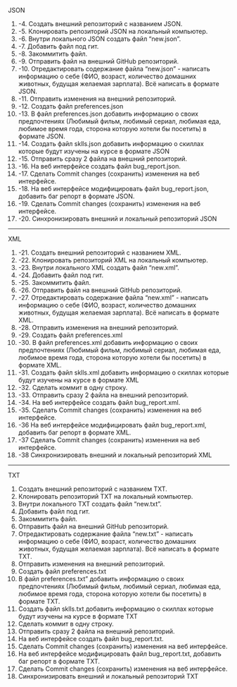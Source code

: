 JSON
 1. -4. Создать внешний репозиторий c названием JSON.
 2. -5. Клонировать репозиторий JSON на локальный компьютер.
 3. -6. Внутри локального JSON создать файл “new.json”.
 4. -7. Добавить файл под гит.
 5. -8. Закоммитить файл.
 6. -9. Отправить файл на внешний GitHub репозиторий.
 7. -10. Отредактировать содержание файла “new.json” - написать информацию о себе (ФИО, возраст, количество домашних животных, будущая желаемая зарплата). Всё написать в формате JSON.
 8. -11. Отправить изменения на внешний репозиторий.
 9. -12. Создать файл preferences.json
 10. -13. В файл preferences.json добавить информацию о своих предпочтениях (Любимый фильм, любимый сериал, любимая еда, любимое время года, сторона которую хотели бы посетить) в формате JSON.
 11. -14. Создать файл sklls.json добавить информацию о скиллах которые будут изучены на курсе в формате JSON
 12. -15. Отправить сразу 2 файла на внешний репозиторий.
 13. -16. На веб интерфейсе создать файл bug_report.json.
 14. -17. Сделать Commit changes (сохранить) изменения на веб интерфейсе.
 15. -18. На веб интерфейсе модифицировать файл bug_report.json, добавить баг репорт в формате JSON.
 16. -19. Сделать Commit changes (сохранить) изменения на веб интерфейсе.
 17. -20. Синхронизировать внешний и локальный репозиторий JSON
 
 ---
 
XML
 1. -21. Создать внешний репозиторий c названием XML.
 2. -22. Клонировать репозиторий XML на локальный компьютер.
 3. -23. Внутри локального XML создать файл “new.xml”.
 4. -24. Добавить файл под гит.
 5. -25. Закоммитить файл.
 6. -26. Отправить файл на внешний GitHub репозиторий.
 7. -27. Отредактировать содержание файла “new.xml” - написать информацию о себе (ФИО, возраст, количество домашних животных, будущая желаемая зарплата). Всё написать в формате XML.
 8. -28. Отправить изменения на внешний репозиторий.
 9. -29. Создать файл preferences.xml
 10. -30. В файл preferences.xml добавить информацию о своих предпочтениях (Любимый фильм, любимый сериал, любимая еда, любимое время года, сторона которую хотели бы посетить) в формате XML.
 11. -31. Создать файл sklls.xml добавить информацию о скиллах которые будут изучены на курсе в формате XML
 12. -32. Сделать коммит в одну строку.
 13. -33. Отправить сразу 2 файла на внешний репозиторий.
 14. -34. На веб интерфейсе создать файл bug_report.xml.
 15. -35. Сделать Commit changes (сохранить) изменения на веб интерфейсе.
 16. -36 На веб интерфейсе модифицировать файл bug_report.xml, добавить баг репорт в формате XML.
 17. -37 Сделать Commit changes (сохранить) изменения на веб интерфейсе.
 18. -38 Синхронизировать внешний и локальный репозиторий XML
 
 ---
 
 TXT
 1. Создать внешний репозиторий c названием TXT.
 2. Клонировать репозиторий TXT на локальный компьютер.
 3. Внутри локального TXT создать файл “new.txt”.
 4. Добавить файл под гит.
 5. Закоммитить файл.
 6. Отправить файл на внешний GitHub репозиторий.
 7. Отредактировать содержание файла “new.txt” - написать информацию о себе (ФИО, возраст, количество домашних животных, будущая желаемая зарплата). Всё написать в формате TXT.
 8. Отправить изменения на внешний репозиторий.
 9. Создать файл preferences.txt
 10. В файл preferences.txt” добавить информацию о своих предпочтениях (Любимый фильм, любимый сериал, любимая еда, любимое время года, сторона которую хотели бы посетить) в формате TXT.
 11. Создать файл sklls.txt добавить информацию о скиллах которые будут изучены на курсе в формате TXT
 12. Сделать коммит в одну строку.
 13. Отправить сразу 2 файла на внешний репозиторий.
 14. На веб интерфейсе создать файл bug_report.txt.
 15. Сделать Commit changes (сохранить) изменения на веб интерфейсе.
 16. На веб интерфейсе модифицировать файл bug_report.txt, добавить баг репорт в формате TXT.
 17. Сделать Commit changes (сохранить) изменения на веб интерфейсе.
 18. Синхронизировать внешний и локальный репозиторий TXT
